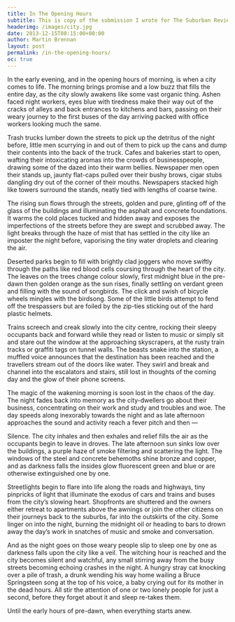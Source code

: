 ```yaml
---
title: In The Opening Hours
subtitle: This is copy of the submission I wrote for The Suburban Review Vol II., the theme of which was Metropolis.
headerimg: /images/city.jpg
date: 2013-12-15T08:15:00+00:00
author: Martin Brennan
layout: post
permalink: /in-the-opening-hours/
oc: true
---
```


<span class="first-letter">I</span>n the early evening, and in the opening hours of morning, is when a city comes to life. The morning brings promise and a low buzz that fills the entire day, as the city slowly awakens like some vast organic thing. Ashen faced night workers, eyes blue with tiredness make their way out of the cracks of alleys and back entrances to kitchens and bars, passing on their weary journey to the first buses of the day arriving packed with office workers looking much the same.<!--more-->

Trash trucks lumber down the streets to pick up the detritus of the night before, little men scurrying in and out of them to pick up the cans and dump their contents into the back of the truck. Cafes and bakeries start to open, wafting their intoxicating aromas into the crowds of businesspeople, drawing some of the dazed into their warm bellies. Newspaper men open their stands up, jaunty flat-caps pulled over their bushy brows, cigar stubs dangling dry out of the corner of their mouths. Newspapers stacked high like towers surround the stands, neatly tied with lengths of coarse twine.

The rising sun flows through the streets, golden and pure, glinting off of the glass of the buildings and illuminating the asphalt and concrete foundations. It warms the cold places tucked and hidden away and exposes the imperfections of the streets before they are swept and scrubbed away. The light breaks through the haze of mist that has settled in the city like an imposter the night before, vaporising the tiny water droplets and clearing the air.

Deserted parks begin to fill with brightly clad joggers who move swiftly through the paths like red blood cells coursing through the heart of the city. The leaves on the trees change colour slowly, first midnight blue in the pre-dawn then golden orange as the sun rises, finally settling on verdant green and filling with the sound of songbirds. The click and swish of bicycle wheels mingles with the birdsong. Some of the little birds attempt to fend off the trespassers but are foiled by the zip-ties sticking out of the hard plastic helmets.

Trains screech and creak slowly into the city centre, rocking their sleepy occupants back and forward while they read or listen to music or simply sit and stare out the window at the approaching skyscrapers, at the rusty train tracks or graffiti tags on tunnel walls. The beasts snake into the station, a muffled voice announces that the destination has been reached and the travellers stream out of the doors like water. They swirl and break and channel into the escalators and stairs, still lost in thoughts of the coming day and the glow of their phone screens.

The magic of the wakening morning is soon lost in the chaos of the day. The night fades back into memory as the city-dwellers go about their business, concentrating on their work and study and troubles and woe. The day speeds along inexorably towards the night and as late afternoon approaches the sound and activity reach a fever pitch and then —

Silence. The city inhales and then exhales and relief fills the air as the occupants begin to leave in droves. The late afternoon sun sinks low over the buildings, a purple haze of smoke filtering and scattering the light. The windows of the steel and concrete behemoths shine bronze and copper, and as darkness falls the insides glow fluorescent green and blue or are otherwise extinguished one by one.

Streetlights begin to flare into life along the roads and highways, tiny pinpricks of light that illuminate the exodus of cars and trains and buses from the city’s slowing heart. Shopfronts are shuttered and the owners either retreat to apartments above the awnings or join the other citizens on their journeys back to the suburbs, far into the outskirts of the city. Some linger on into the night, burning the midnight oil or heading to bars to drown away the day’s work in snatches of music and smoke and conversation.

And as the night goes on those weary people slip to sleep one by one as darkness falls upon the city like a veil. The witching hour is reached and the city becomes silent and watchful, any small stirring away from the busy streets becoming echoing crashes in the night. A hungry stray cat knocking over a pile of trash, a drunk wending his way home wailing a Bruce Springsteen song at the top of his voice, a baby crying out for its mother in the dead hours. All stir the attention of one or two lonely people for just a second, before they forget about it and sleep re-takes them.

Until the early hours of pre-dawn, when everything starts anew.
